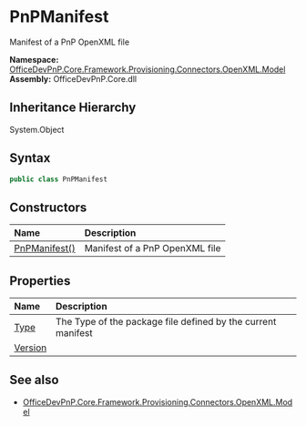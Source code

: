 # PnPManifest
Manifest of a PnP OpenXML file  

**Namespace:** [OfficeDevPnP.Core.Framework.Provisioning.Connectors.OpenXML.Model](OfficeDevPnP.Core.Framework.Provisioning.Connectors.OpenXML.Model.md)  
**Assembly:** OfficeDevPnP.Core.dll  
## Inheritance Hierarchy
System.Object  

## Syntax
```C#
public class PnPManifest
```
## Constructors
|**Name**|**Description**|
|:-----|:-----|
| [PnPManifest()](OfficeDevPnP.Core.Framework.Provisioning.Connectors.OpenXML.Model.PnPManifest.ctor1.md) |  Manifest of a PnP OpenXML file 
## Properties
|**Name**|**Description**|
|:-----|:-----|
| [Type](OfficeDevPnP.Core.Framework.Provisioning.Connectors.OpenXML.Model.PnPManifest.Type.md) | The Type of the package file defined by the current manifest
| [Version](OfficeDevPnP.Core.Framework.Provisioning.Connectors.OpenXML.Model.PnPManifest.Version.md) | 
## See also
- [OfficeDevPnP.Core.Framework.Provisioning.Connectors.OpenXML.Model](OfficeDevPnP.Core.Framework.Provisioning.Connectors.OpenXML.Model.md)
